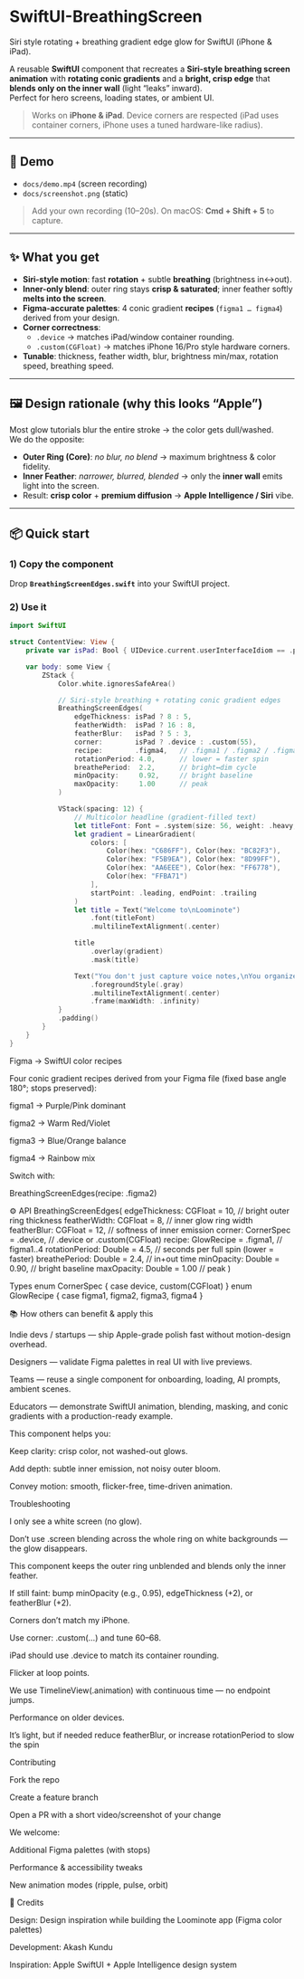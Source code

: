 # SwiftUI-BreathingScreen
Siri style rotating + breathing gradient edge glow for SwiftUI (iPhone &amp; iPad).


A reusable **SwiftUI** component that recreates a **Siri-style breathing screen animation** with **rotating conic gradients** and a **bright, crisp edge** that **blends only on the inner wall** (light “leaks” inward).  
Perfect for hero screens, loading states, or ambient UI.

> Works on **iPhone & iPad**. Device corners are respected (iPad uses container corners, iPhone uses a tuned hardware-like radius).

---

## 🎥 Demo

- `docs/demo.mp4` (screen recording)  
- `docs/screenshot.png` (static)  

> Add your own recording (10–20s). On macOS: **Cmd + Shift + 5** to capture.

---

## ✨ What you get

- **Siri-style motion**: fast **rotation** + subtle **breathing** (brightness in↔out).
- **Inner-only blend**: outer ring stays **crisp & saturated**; inner feather softly **melts into the screen**.
- **Figma-accurate palettes**: 4 conic gradient **recipes** (`figma1 … figma4`) derived from your design.
- **Corner correctness**:
  - `.device` → matches iPad/window container rounding.
  - `.custom(CGFloat)` → matches iPhone 16/Pro style hardware corners.
- **Tunable**: thickness, feather width, blur, brightness min/max, rotation speed, breathing speed.

---

## 🖼️ Design rationale (why this looks “Apple”)

Most glow tutorials blur the entire stroke → the color gets dull/washed.  
We do the opposite:

- **Outer Ring (Core)**: _no blur, no blend_ → maximum brightness & color fidelity.  
- **Inner Feather**: _narrower, blurred, blended_ → only the **inner wall** emits light into the screen.  
- Result: **crisp color** + **premium diffusion** → **Apple Intelligence / Siri** vibe.

---

## 📦 Quick start

### 1) Copy the component
Drop **`BreathingScreenEdges.swift`** into your SwiftUI project.

### 2) Use it

```swift
import SwiftUI

struct ContentView: View {
    private var isPad: Bool { UIDevice.current.userInterfaceIdiom == .pad }

    var body: some View {
        ZStack {
            Color.white.ignoresSafeArea()

            // Siri-style breathing + rotating conic gradient edges
            BreathingScreenEdges(
                edgeThickness: isPad ? 8 : 5,
                featherWidth:  isPad ? 16 : 8,
                featherBlur:   isPad ? 5 : 3,
                corner:        isPad ? .device : .custom(55),
                recipe:        .figma4,   // .figma1 / .figma2 / .figma3 / .figma4
                rotationPeriod: 4.0,      // lower = faster spin
                breathePeriod:  2.2,      // bright↔dim cycle
                minOpacity:     0.92,     // bright baseline
                maxOpacity:     1.00      // peak
            )

            VStack(spacing: 12) {
                // Multicolor headline (gradient-filled text)
                let titleFont: Font = .system(size: 56, weight: .heavy, design: .rounded)
                let gradient = LinearGradient(
                    colors: [
                        Color(hex: "C686FF"), Color(hex: "BC82F3"),
                        Color(hex: "F5B9EA"), Color(hex: "8D99FF"),
                        Color(hex: "AA6EEE"), Color(hex: "FF6778"),
                        Color(hex: "FFBA71")
                    ],
                    startPoint: .leading, endPoint: .trailing
                )
                let title = Text("Welcome to\nLoominote")
                    .font(titleFont)
                    .multilineTextAlignment(.center)

                title
                    .overlay(gradient)
                    .mask(title)

                Text("You don't just capture voice notes,\nYou organize your ideas")
                    .foregroundStyle(.gray)
                    .multilineTextAlignment(.center)
                    .frame(maxWidth: .infinity)
            }
            .padding()
        }
    }
}

```

Figma → SwiftUI color recipes

Four conic gradient recipes derived from your Figma file (fixed base angle 180°; stops preserved):

figma1 → Purple/Pink dominant

figma2 → Warm Red/Violet

figma3 → Blue/Orange balance

figma4 → Rainbow mix

Switch with:

BreathingScreenEdges(recipe: .figma2)

⚙️ API
BreathingScreenEdges(
  edgeThickness: CGFloat = 10,     // bright outer ring thickness
  featherWidth:  CGFloat = 8,      // inner glow ring width
  featherBlur:   CGFloat = 12,     // softness of inner emission
  corner:        CornerSpec = .device, // .device or .custom(CGFloat)
  recipe:        GlowRecipe = .figma1, // figma1..4
  rotationPeriod: Double = 4.5,     // seconds per full spin (lower = faster)
  breathePeriod:  Double = 2.4,     // in+out time
  minOpacity:     Double = 0.90,    // bright baseline
  maxOpacity:     Double = 1.00     // peak
)

Types
enum CornerSpec { case device, custom(CGFloat) }
enum GlowRecipe { case figma1, figma2, figma3, figma4 }

📚 How others can benefit & apply this

Indie devs / startups — ship Apple-grade polish fast without motion-design overhead.

Designers — validate Figma palettes in real UI with live previews.

Teams — reuse a single component for onboarding, loading, AI prompts, ambient scenes.

Educators — demonstrate SwiftUI animation, blending, masking, and conic gradients with a production-ready example.

This component helps you:

Keep clarity: crisp color, not washed-out glows.

Add depth: subtle inner emission, not noisy outer bloom.

Convey motion: smooth, flicker-free, time-driven animation.

Troubleshooting

I only see a white screen (no glow).

Don’t use .screen blending across the whole ring on white backgrounds — the glow disappears.

This component keeps the outer ring unblended and blends only the inner feather.

If still faint: bump minOpacity (e.g., 0.95), edgeThickness (+2), or featherBlur (+2).

Corners don’t match my iPhone.

Use corner: .custom(…) and tune 60–68.

iPad should use .device to match its container rounding.

Flicker at loop points.

We use TimelineView(.animation) with continuous time — no endpoint jumps.

Performance on older devices.

It’s light, but if needed reduce featherBlur, or increase rotationPeriod to slow the spin

Contributing

Fork the repo

Create a feature branch

Open a PR with a short video/screenshot of your change

We welcome:

Additional Figma palettes (with stops)

Performance & accessibility tweaks

New animation modes (ripple, pulse, orbit)

🙏 Credits

Design: Design inspiration while building the Loominote app (Figma color palettes)

Development: Akash Kundu

Inspiration: Apple SwiftUI + Apple Intelligence design system
